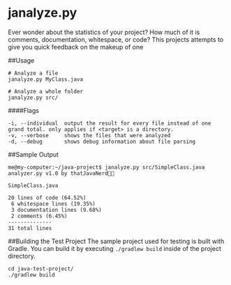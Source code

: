 janalyze.py
===========

Ever wonder about the statistics of your project? How much of it is comments, documentation, whitespace, or code? This projects attempts to give you quick feedback on the makeup of one 

##Usage

```
# Analyze a file
janalyze.py MyClass.java

# Analyze a whole folder
janalyze.py src/
```

####Flags
```
-i, --individual  output the result for every file instead of one grand total. only applies if <target> is a directory.
-v, --verbose     shows the files that were analyzed
-d, --debug       shows debug information about file parsing
```

##Sample Output
```
me@my-computer:~/java-project$ janalyze.py src/SimpleClass.java
analyzer.py v1.0 by thatJavaNerd

SimpleClass.java

20 lines of code (64.52%)
 6 whitespace lines (19.35%)
 3 documentation lines (9.68%)
 2 comments (6.45%)
--------------
31 total lines
```

##Building the Test Project
The sample project used for testing is built with Gradle. You can build it by executing `./gradlew build` inside of the project directory.
```
cd java-test-project/
./gradlew build
```
